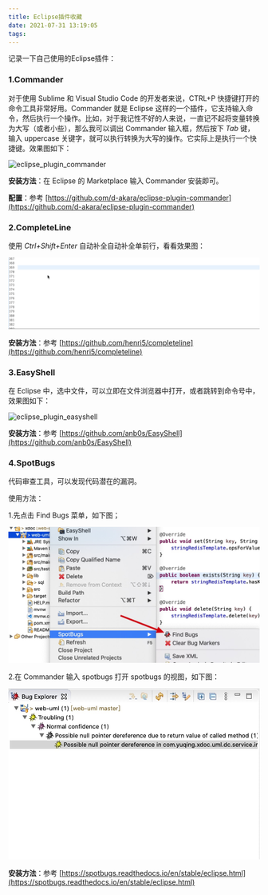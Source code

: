 ```yaml
---
title: Eclipse插件收藏
date: 2021-07-31 13:19:05
tags:
---
```


记录一下自己使用的Eclipse插件：

### 1.Commander

对于使用 Sublime 和 Visual Studio Code 的开发者来说，CTRL+P 快捷键打开的命令工具非常好用。Commander 就是 Eclipse 这样的一个插件，它支持输入命令，然后执行一个操作。比如，对于我记性不好的人来说，一直记不起将变量转换为大写（或者小些），那么我可以调出 Commander 输入框，然后按下 *Tab* 键，输入 uppercase 关键字，就可以执行转换为大写的操作。它实际上是执行一个快捷键。效果图如下：

![eclipse_plugin_commander](/images/eclipse_plugin_commander.gif)



**安装方法**：在 Eclipse 的 Marketplace 输入 Commander 安装即可。

**配置**：参考 [https://github.com/d-akara/eclipse-plugin-commander](https://github.com/d-akara/eclipse-plugin-commander)



### 2.CompleteLine

使用 *Ctrl+Shift+Enter* 自动补全自动补全单前行，看看效果图：

![eclipse_plugin_complete_line](/images/eclipse_plugin_complete_line.gif)

**安装方法**：参考 [https://github.com/henri5/completeline](https://github.com/henri5/completeline)



### 3.EasyShell

在 Eclipse 中，选中文件，可以立即在文件浏览器中打开，或者跳转到命令号中，效果图如下：

![eclipse_plugin_easyshell](/images/eclipse_plugin_easyshell.gif)

**安装方法**：参考 [https://github.com/anb0s/EasyShell](https://github.com/anb0s/EasyShell)



### 4.SpotBugs

代码审查工具，可以发现代码潜在的漏洞。

使用方法：

1.先点击 Find Bugs 菜单，如下图；

![eclipse_plugin_spot_bugs_1](/images/eclipse_plugin_spot_bugs_1.jpg)

2.在 Commander 输入 spotbugs 打开 spotbugs 的视图，如下图：

![eclipse_plugin_spot_bugs](/images/eclipse_plugin_spotbugs.jpg)

**安装方法**：参考 [https://spotbugs.readthedocs.io/en/stable/eclipse.html](https://spotbugs.readthedocs.io/en/stable/eclipse.html)